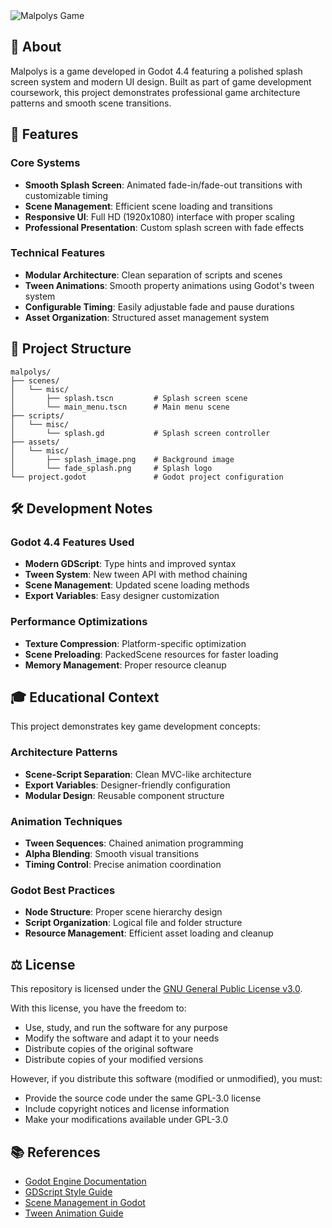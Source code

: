 <picture>
  <source media="(prefers-color-scheme: light)" srcset="/.github/meta/dark.png">
  <source media="(prefers-color-scheme: dark)" srcset="/.github/meta/light.png">
  <img alt="Malpolys Game">
</picture>

## 📖 About

Malpolys is a game developed in Godot 4.4 featuring a polished splash screen system and modern UI design. Built as part of game development coursework, this project demonstrates professional game architecture patterns and smooth scene transitions.

## 🌟 Features

### Core Systems
- **Smooth Splash Screen**: Animated fade-in/fade-out transitions with customizable timing
- **Scene Management**: Efficient scene loading and transitions
- **Responsive UI**: Full HD (1920x1080) interface with proper scaling
- **Professional Presentation**: Custom splash screen with fade effects

### Technical Features
- **Modular Architecture**: Clean separation of scripts and scenes
- **Tween Animations**: Smooth property animations using Godot's tween system
- **Configurable Timing**: Easily adjustable fade and pause durations
- **Asset Organization**: Structured asset management system

## 📁 Project Structure

```
malpolys/
├── scenes/
│   └── misc/
│       ├── splash.tscn         # Splash screen scene
│       └── main_menu.tscn      # Main menu scene
├── scripts/
│   └── misc/
│       └── splash.gd           # Splash screen controller
├── assets/
│   └── misc/
│       ├── splash_image.png    # Background image
│       └── fade_splash.png     # Splash logo
└── project.godot               # Godot project configuration
```

## 🛠️ Development Notes

### Godot 4.4 Features Used
- **Modern GDScript**: Type hints and improved syntax
- **Tween System**: New tween API with method chaining
- **Scene Management**: Updated scene loading methods
- **Export Variables**: Easy designer customization

### Performance Optimizations
- **Texture Compression**: Platform-specific optimization
- **Scene Preloading**: PackedScene resources for faster loading
- **Memory Management**: Proper resource cleanup

## 🎓 Educational Context

This project demonstrates key game development concepts:

### Architecture Patterns
- **Scene-Script Separation**: Clean MVC-like architecture
- **Export Variables**: Designer-friendly configuration
- **Modular Design**: Reusable component structure

### Animation Techniques
- **Tween Sequences**: Chained animation programming
- **Alpha Blending**: Smooth visual transitions
- **Timing Control**: Precise animation coordination

### Godot Best Practices
- **Node Structure**: Proper scene hierarchy design
- **Script Organization**: Logical file and folder structure
- **Resource Management**: Efficient asset loading and cleanup

## ⚖️ License

This repository is licensed under the [GNU General Public License v3.0](LICENSE).

With this license, you have the freedom to:
- Use, study, and run the software for any purpose
- Modify the software and adapt it to your needs
- Distribute copies of the original software
- Distribute copies of your modified versions

However, if you distribute this software (modified or unmodified), you must:
- Provide the source code under the same GPL-3.0 license
- Include copyright notices and license information
- Make your modifications available under GPL-3.0

## 📚 References

- [Godot Engine Documentation](https://docs.godotengine.org/)
- [GDScript Style Guide](https://docs.godotengine.org/en/stable/tutorials/scripting/gdscript/gdscript_styleguide.html)
- [Scene Management in Godot](https://docs.godotengine.org/en/stable/tutorials/scripting/scene_tree.html)
- [Tween Animation Guide](https://docs.godotengine.org/en/stable/classes/class_tween.html)
